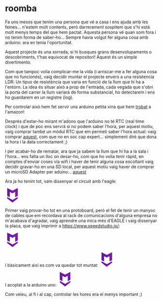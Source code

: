 # roomba
Fa uns mesos que tenim una persona que vé a casa i ens ajuda amb les feines... n'estem molt contents, però darrerament sospitem que s'hi està molt menys temps del que hem pactat. Aquesta persona vé quan som fora i no tenim forma de saber-ho... Sempre havía volgut fer alguna cosa amb arduino: ara en tenia l'oportunitat.

Aquest projecte és una xorrada, si hi busques grans desenvolupaments o descobriments, t'has equivocat de repositori! Aquest és un simple divertimento.

Com que tampoc volía complicar-me la vida (i arriscar-me a fer alguna cosa que no funcionés), vaig decidir muntar el projecte envers a una resistencia LDR: Un tipus de resistència que varia en funció de la llum que hi ha a l'entorn. La idea és situar això a prop de l'entrada, cada vegada que s'obri la porta del carrer la llum variarà de forma substancial, ho detectarem i ens ho guardarem en un registre (log).

Per controlar això hem fet servir una arduino petita xina que hem [trobat](https://www.amazon.es/dp/B01M7ZB2B4?aaxitk=gaqGsul2mgWlRdqk36D8Dw&pd_rd_i=B01M7ZB2B4&pf_rd_p=b4a87efe-46df-474d-b505-3bf1bb51624b&hsa_cr_id=9182184180602&sb-ci-n=productDescription&sb-ci-v=Elegoo%20UNO%20R3%20Tarjeta%20UNO%20R3%20Placa%20con%20Microcontrolador%20Basada%20en%20el%20ATmega328P%20ATMEGA16U2%20con%20Cable%20USB%20Compatible%20con%20Arduino%20UNO%20Tarjeta) a l'amazon!

Després d'estar-ho mirant m'adono que l'arduino no té RTC (real time clock) i que de poc ens servrà si no podem saber l'hora, per aquest motiu, vaig comprar també un mòdul RTC que em permeti saber l'hora actual: vaig comprar [aquest](https://www.amazon.es/WINGONEER-DS3231-AT24C32-precisi%C3%B3n-Arduino/dp/B01H5NAFUY/ref=sr_1_5?ie=UTF8&qid=1544285193&sr=8-5&keywords=Arduino+Rtc), com que no en soc cap expert... simplement diré que dona la hora i la data correctament ;)

I per acabar-ho de rematar, ara que ja sabem la llum que hi ha a la sala i l'hora... ens falta un lloc on desar-ho, com que ho volia tenir ràpid, en comptes d'enviar coses via wifi i haver de tenir alguna cosa escoltant vaig decidir gravar-ho en una SD local, per aquest motiu vaig haver de comprar un microSD Adapter per aduino... [aquest](https://www.ebay.es/i/272536699694?chn=ps)

Ara ja ho tenim tot, vam dissenyar el circuit amb l'eagle:

![alt text](https://github.com/adam-p/markdown-here/raw/master/src/common/images/icon48.png "Logo Title Text 1")

Primer vaig provar-ho tot en una protoboard, però el fet de tenir un manyoc de cables que em recordava al rack de comunicacions d'alguna empresa no m'acabava d'agradar, vaig aprendre una mica més d'EAGLE i vaig dissenyar la placa, que vaig imprimir a https://www.seeedstudio.io/:

![alt text](https://github.com/adam-p/markdown-here/raw/master/src/common/images/icon48.png "Logo Title Text 1")


I bàsicament així es com va quedar tot muntat:
![alt text](https://github.com/adam-p/markdown-here/raw/master/src/common/images/icon48.png "Logo Title Text 1")

I acoplat a la arduino uno:
![alt text](https://github.com/adam-p/markdown-here/raw/master/src/common/images/icon48.png "Logo Title Text 1")

Com veieu, al fi i al cap, controlar les hores era el menys important ;)

